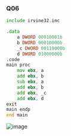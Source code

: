 ### Q06
```asm
include irvine32.inc

.data
	a DWORD 00010001b
	b DWORD 00010000b
	_c DWORD 00110000b
	d DWORD 01000000b
.code
main proc
	mov ebx, a
	add ebx, b
	sub ebx, a
	add ebx, b
	add ebx, _c
	add ebx, d
exit
main endp
end main
```
![image](https://github.com/user-attachments/assets/7343749c-d7c3-48c1-8a4f-c077fb80e1b0)
